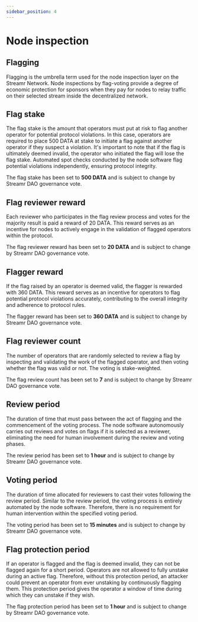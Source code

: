 ```yaml
---
sidebar_position: 4
---
```


# Node inspection
## Flagging
Flagging is the umbrella term used for the node inspection layer on the Streamr Network. Node inspections by flag-voting provide a degree of economic protection for sponsors when they pay for nodes to relay traffic on their selected stream inside the decentralized network.

## Flag stake
The flag stake is the amount that operators must put at risk to flag another operator for potential protocol violations. In this case, operators are required to place 500 DATA at stake to initiate a flag against another operator if they suspect a violation. It's important to note that if the flag is ultimately deemed invalid, the operator who initiated the flag will lose the flag stake. Automated spot checks conducted by the node software flag potential violations independently, ensuring protocol integrity.

The flag stake has been set to **500 DATA** and is subject to change by Streamr DAO governance vote.

## Flag reviewer reward
Each reviewer who participates in the flag review process and votes for the majority result is paid a reward of 20 DATA. This reward serves as an incentive for nodes to actively engage in the validation of flagged operators within the protocol.

The flag reviewer reward has been set to **20 DATA** and is subject to change by Streamr DAO governance vote.

## Flagger reward
If the flag raised by an operator is deemed valid, the flagger is rewarded with 360 DATA. This reward serves as an incentive for operators to flag potential protocol violations accurately, contributing to the overall integrity and adherence to protocol rules.

The flagger reward has been set to **360 DATA** and is subject to change by Streamr DAO governance vote.

## Flag reviewer count
The number of operators that are randomly selected to review a flag by inspecting and validating the work of the flagged operator, and then voting whether the flag was valid or not. The voting is stake-weighted.

The flag review count has been set to **7** and is subject to change by Streamr DAO governance vote.

## Review period
The duration of time that must pass between the act of flagging and the commencement of the voting process. The node software autonomously carries out reviews and votes on flags if it is selected as a reviewer, eliminating the need for human involvement during the review and voting phases.

The review period has been set to **1 hour** and is subject to change by Streamr DAO governance vote.

## Voting period
The duration of time allocated for reviewers to cast their votes following the review period. Similar to the review period, the voting process is entirely automated by the node software. Therefore, there is no requirement for human intervention within the specified voting period.

The voting period has been set to **15 minutes** and is subject to change by Streamr DAO governance vote.

## Flag protection period
If an operator is flagged and the flag is deemed invalid, they can not be flagged again for a short period. Operators are not allowed to fully unstake during an active flag. Therefore, without this protection period, an attacker could prevent an operator from ever unstaking by continuously flagging them. This protection period gives the operator a window of time during which they can unstake if they wish.

The flag protection period has been set to **1 hour** and is subject to change by Streamr DAO governance vote.